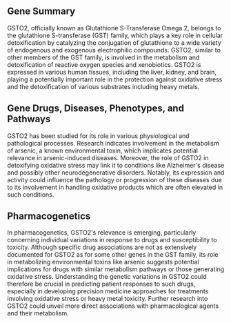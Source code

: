 ## Gene Summary
GSTO2, officially known as Glutathione S-Transferase Omega 2, belongs to the glutathione S-transferase (GST) family, which plays a key role in cellular detoxification by catalyzing the conjugation of glutathione to a wide variety of endogenous and exogenous electrophilic compounds. GSTO2, similar to other members of the GST family, is involved in the metabolism and detoxification of reactive oxygen species and xenobiotics. GSTO2 is expressed in various human tissues, including the liver, kidney, and brain, playing a potentially important role in the protection against oxidative stress and the detoxification of various substrates including heavy metals.

## Gene Drugs, Diseases, Phenotypes, and Pathways
GSTO2 has been studied for its role in various physiological and pathological processes. Research indicates involvement in the metabolism of arsenic, a known environmental toxin, which implicates potential relevance in arsenic-induced diseases. Moreover, the role of GSTO2 in detoxifying oxidative stress may link it to conditions like Alzheimer's disease and possibly other neurodegenerative disorders. Notably, its expression and activity could influence the pathology or progression of these diseases due to its involvement in handling oxidative products which are often elevated in such conditions.

## Pharmacogenetics
In pharmacogenetics, GSTO2's relevance is emerging, particularly concerning individual variations in response to drugs and susceptibility to toxicity. Although specific drug associations are not as extensively documented for GSTO2 as for some other genes in the GST family, its role in metabolizing environmental toxins like arsenic suggests potential implications for drugs with similar metabolism pathways or those generating oxidative stress. Understanding the genetic variations in GSTO2 could therefore be crucial in predicting patient responses to such drugs, especially in developing precision medicine approaches for treatments involving oxidative stress or heavy metal toxicity. Further research into GSTO2 could unveil more direct associations with pharmacological agents and their metabolism.